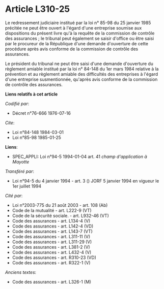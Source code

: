 # Article L310-25

Le redressement judiciaire institué par la loi n° 85-98 du 25 janvier 1985 précitée ne peut être ouvert à l'égard d'une
entreprise soumise aux dispositions du présent livre qu'à la requête de la commission de contrôle des assurances ; le
tribunal peut également se saisir d'office ou être saisi par le procureur de la République d'une demande d'ouverture de cette
procédure après avis conforme de la commission de contrôle des assurances.

Le président du tribunal ne peut être saisi d'une demande d'ouverture du règlement amiable institué par la loi n° 84-148 du
1er mars 1984 relative à la prévention et au règlement amiable des difficultés des entreprises à l'égard d'une entreprise
susmentionnée, qu'après avis conforme de la commission de contrôle des assurances.

**Liens relatifs à cet article**

_Codifié par_:

  - Décret n°76-666 1976-07-16

_Cite_:

  - Loi n°84-148 1984-03-01
  - Loi n°85-98 1985-01-25

**Liens**:

  - SPEC_APPLI: Loi n°94-5 1994-01-04 art. 41 *champ d'application à Mayotte*

_Transféré par_:

  - Loi n°94-5 du 4 janvier 1994 - art. 3 () JORF 5 janvier 1994 en vigueur le 1er juillet 1994

_Cité par_:

  - Loi n°2003-775 du 21 août 2003 - art. 108 (Ab)
  - Code de la mutualité - art. L222-9 (VT)
  - Code de la sécurité sociale. - art. L932-46 (VT)
  - Code des assurances - art. L134-4 (V)
  - Code des assurances - art. L142-4 (VD)
  - Code des assurances - art. L143-7 (VT)
  - Code des assurances - art. L311-11 (V)
  - Code des assurances - art. L311-29 (V)
  - Code des assurances - art. L381-2 (V)
  - Code des assurances - art. L432-4 (V)
  - Code des assurances - art. R310-23 (VD)
  - Code des assurances - art. R322-1 (V)

_Anciens textes_:

  - Code des assurances - art. L326-1 (M)
